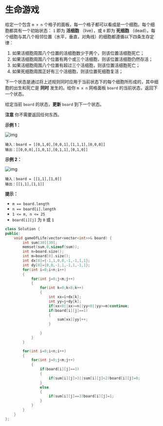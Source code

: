 # 生命游戏



给定一个包含 `m × n` 个格子的面板，每一个格子都可以看成是一个细胞。每个细胞都具有一个初始状态： `1` 即为 **活细胞** （live），或 `0` 即为 **死细胞** （dead）。每个细胞与其八个相邻位置（水平，垂直，对角线）的细胞都遵循以下四条生存定律：

1. 如果活细胞周围八个位置的活细胞数少于两个，则该位置活细胞死亡；
2. 如果活细胞周围八个位置有两个或三个活细胞，则该位置活细胞仍然存活；
3. 如果活细胞周围八个位置有超过三个活细胞，则该位置活细胞死亡；
4. 如果死细胞周围正好有三个活细胞，则该位置死细胞复活；

下一个状态是通过将上述规则同时应用于当前状态下的每个细胞所形成的，其中细胞的出生和死亡是 **同时** 发生的。给你 `m x n` 网格面板 `board` 的当前状态，返回下一个状态。

给定当前 `board` 的状态，**更新** `board` 到下一个状态。

**注意** 你不需要返回任何东西。

 

**示例 1：**

![img](https://assets.leetcode.com/uploads/2020/12/26/grid1.jpg)

```
输入：board = [[0,1,0],[0,0,1],[1,1,1],[0,0,0]]
输出：[[0,0,0],[1,0,1],[0,1,1],[0,1,0]]
```

**示例 2：**

![img](https://assets.leetcode.com/uploads/2020/12/26/grid2.jpg)

```
输入：board = [[1,1],[1,0]]
输出：[[1,1],[1,1]]
```

 

**提示：**

- `m == board.length`
- `n == board[i].length`
- `1 <= m, n <= 25`
- `board[i][j]` 为 `0` 或 `1`

 



```c++
class Solution {
public:
    void gameOfLife(vector<vector<int>>& board) {
        int sum[30][30];
        memset(sum,0,sizeof(sum));
        int n=board.size();
        int m=board[0].size();
        int dx[8]={-1,1,0,0,-1,-1,1,1};
        int dy[8]={0,0,-1,1,-1,1,-1,1};
        for(int i=0;i<n;i++)
        {
            for(int j=0;j<m;j++)
            {
                for(int k=0;k<8;k++)
                {
                    int xx=i+dx[k];
                    int yy=j+dy[k];
                    if(xx<0||xx>=n||yy<0||yy>=m)continue;
                    if(board[i][j]==1)
                    {
                        sum[xx][yy]++;
                    }
                    
                }
            }
        }

        for(int i=0;i<n;i++)
        {
            for(int j=0;j<m;j++)
            {
                if(board[i][j]==1)
                {
                    if(sum[i][j]>3||sum[i][j]<2)board[i][j]=0;
                }
                else
                {
                    if(sum[i][j]==3)board[i][j]=1;
                }
            }
        }
    }
};
```

